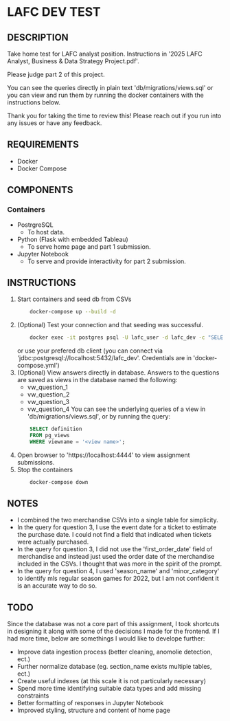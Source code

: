 # LAFC DEV TEST

## DESCRIPTION
Take home test for LAFC analyst position. Instructions in '2025 LAFC Analyst, Business & Data Strategy Project.pdf'.

Please judge part 2 of this project.

You can see the queries directly in plain text 'db/migrations/views.sql' or you can view and run them by running the docker containers with the instructions below.

Thank you for taking the time to review this! Please reach out if you run into any issues or have any feedback.

## REQUIREMENTS
- Docker
- Docker Compose

## COMPONENTS

### Containers
- PostrgreSQL
    - To host data.
- Python (Flask with embedded Tableau)
    - To serve home page and part 1 submission.
- Jupyter Notebook
    - To serve and provide interactivity for part 2 submission.

## INSTRUCTIONS
1. Start containers and seed db from CSVs
    ```sh
        docker-compose up --build -d
    ```
2.  (Optional) Test your connection and that seeding was successful.
    ```sh
        docker exec -it postgres psql -U lafc_user -d lafc_dev -c "SELECT COUNT(*) FROM events;"
    ```
    or use your prefered db client (you can connect via 'jdbc:postgresql://localhost:5432/lafc_dev'. Credentials are in 'docker-compose.yml')
3.  (Optional) View answers directly in database. Answers to the questions are saved as views in the database named the following:
    - vw_question_1
    - vw_question_2
    - vw_question_3
    - vw_question_4
    You can see the underlying queries of a view in 'db/migrations/views.sql', or by running the query:
    ```sql
        SELECT definition 
        FROM pg_views 
        WHERE viewname = '<view name>';
    ```
4. Open browser to 'https://localhost:4444' to view assignment submissions.
5. Stop the containers
    ```sh
        docker-compose down
    ```

## NOTES
- I combined the two merchandise CSVs into a single table for simplicity.
- In the query for question 3, I use the event date for a ticket to estimate the purchase date. I could not find a field that indicated when tickets were actually purchased.
- In the query for question 3, I did not use the 'first_order_date' field of merchandise and instead just used the order date of the merchandise included in the CSVs. I thought that was more in the spirit of the prompt.
- In the query for question 4, I used 'season_name' and 'minor_category' to identify mls regular season games for 2022, but I am not confident it is an accurate way to do so.

## TODO
Since the database was not a core part of this assignment, I took shortcuts in designing it along with some of the decisions I made for the frontend. If I had more time, below are somethings I would like to develope further:

- Improve data ingestion process (better cleaning, anomolie detection, ect.)
- Further normalize database (eg. section_name exists multiple tables, ect.)
- Create useful indexes (at this scale it is not particularly necessary)
- Spend more time identifying suitable data types and add missing constraints
- Better formatting of responses in Jupyter Notebook
- Improved styling, structure and content of home page
